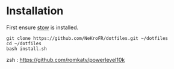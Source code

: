 # Installation

First ensure [stow](https://www.gnu.org/software/stow/) is installed.

```
git clone https://github.com/NeKroFR/dotfiles.git ~/dotfiles
cd ~/dotfiles
bash install.sh
```

zsh : https://github.com/romkatv/powerlevel10k
